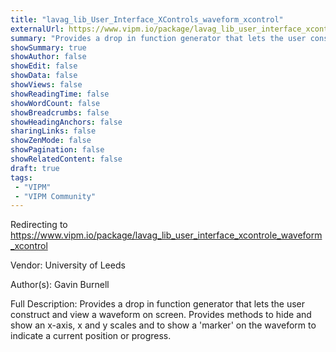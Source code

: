 ```yaml
---
title: "lavag_lib_User_Interface_XControls_waveform_xcontrol"
externalUrl: https://www.vipm.io/package/lavag_lib_user_interface_xcontrole_waveform_xcontrol
summary: "Provides a drop in function generator that lets the user construct and view a waveform on screen."
showSummary: true
showAuthor: false
showEdit: false
showData: false
showViews: false
showReadingTime: false
showWordCount: false
showBreadcrumbs: false
showHeadingAnchors: false
sharingLinks: false
showZenMode: false
showPagination: false
showRelatedContent: false
draft: true
tags:
 - "VIPM"
 - "VIPM Community"
---
```


Redirecting to https://www.vipm.io/package/lavag_lib_user_interface_xcontrole_waveform_xcontrol

Vendor: University of Leeds

Author(s): Gavin Burnell
 
Full Description:
Provides a drop in function generator that lets the user construct and view a waveform on screen. Provides methods to hide and show an x-axis, x and y scales and to show  a 'marker' on the waveform to indicate a current position or progress.